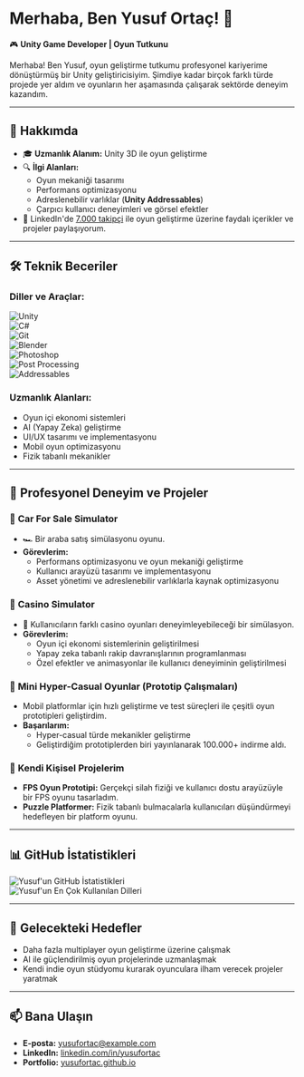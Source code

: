 # Merhaba, Ben Yusuf Ortaç! 👋  
🎮 **Unity Game Developer | Oyun Tutkunu**  

Merhaba! Ben Yusuf, oyun geliştirme tutkumu profesyonel kariyerime dönüştürmüş bir Unity geliştiricisiyim. Şimdiye kadar birçok farklı türde projede yer aldım ve oyunların her aşamasında çalışarak sektörde deneyim kazandım.  

---

## 🚀 Hakkımda  
- 🎓 **Uzmanlık Alanım:** Unity 3D ile oyun geliştirme  
- 🔍 **İlgi Alanları:**  
  - Oyun mekaniği tasarımı  
  - Performans optimizasyonu  
  - Adreslenebilir varlıklar (**Unity Addressables**)  
  - Çarpıcı kullanıcı deneyimleri ve görsel efektler  
- 🌟 LinkedIn'de [7.000 takipçi](https://www.linkedin.com/in/yusufortac/) ile oyun geliştirme üzerine faydalı içerikler ve projeler paylaşıyorum.  

---

## 🛠️ Teknik Beceriler  
### **Diller ve Araçlar:**  
![Unity](https://img.shields.io/badge/-Unity-000?logo=unity&logoColor=white)  
![C#](https://img.shields.io/badge/-C%23-239120?logo=c-sharp&logoColor=white)  
![Git](https://img.shields.io/badge/-Git-F05032?logo=git&logoColor=white)  
![Blender](https://img.shields.io/badge/-Blender-F5792A?logo=blender&logoColor=white)  
![Photoshop](https://img.shields.io/badge/-Photoshop-31A8FF?logo=adobe-photoshop&logoColor=white)  
![Post Processing](https://img.shields.io/badge/-Post%20Processing-%23F3C623)  
![Addressables](https://img.shields.io/badge/-Addressables-%235F8EDD)  

### **Uzmanlık Alanları:**  
- Oyun içi ekonomi sistemleri  
- AI (Yapay Zeka) geliştirme  
- UI/UX tasarımı ve implementasyonu  
- Mobil oyun optimizasyonu  
- Fizik tabanlı mekanikler  

---

## 💼 Profesyonel Deneyim ve Projeler  

### 🎲 **Car For Sale Simulator**  
- 🏎️ Bir araba satış simülasyonu oyunu.  
- **Görevlerim:**  
  - Performans optimizasyonu ve oyun mekaniği geliştirme  
  - Kullanıcı arayüzü tasarımı ve implementasyonu  
  - Asset yönetimi ve adreslenebilir varlıklarla kaynak optimizasyonu  

### 🎰 **Casino Simulator**  
- 🎰 Kullanıcıların farklı casino oyunları deneyimleyebileceği bir simülasyon.  
- **Görevlerim:**  
  - Oyun içi ekonomi sistemlerinin geliştirilmesi  
  - Yapay zeka tabanlı rakip davranışlarının programlanması  
  - Özel efektler ve animasyonlar ile kullanıcı deneyiminin geliştirilmesi  

### 📱 **Mini Hyper-Casual Oyunlar (Prototip Çalışmaları)**  
- Mobil platformlar için hızlı geliştirme ve test süreçleri ile çeşitli oyun prototipleri geliştirdim.  
- **Başarılarım:**  
  - Hyper-casual türde mekanikler geliştirme  
  - Geliştirdiğim prototiplerden biri yayınlanarak 100.000+ indirme aldı.  

### 🌌 **Kendi Kişisel Projelerim**  
- **FPS Oyun Prototipi:** Gerçekçi silah fiziği ve kullanıcı dostu arayüzüyle bir FPS oyunu tasarladım.  
- **Puzzle Platformer:** Fizik tabanlı bulmacalarla kullanıcıları düşündürmeyi hedefleyen bir platform oyunu.  

---

## 📊 GitHub İstatistikleri  
![Yusuf'un GitHub İstatistikleri](https://github-readme-stats.vercel.app/api?username=YusufOrtaç&show_icons=true&theme=radical)  
![Yusuf'un En Çok Kullanılan Dilleri](https://github-readme-stats.vercel.app/api/top-langs/?username=YusufOrtaç&layout=compact&theme=radical)  

---

## 🎯 Gelecekteki Hedefler  
- Daha fazla multiplayer oyun geliştirme üzerine çalışmak  
- AI ile güçlendirilmiş oyun projelerinde uzmanlaşmak  
- Kendi indie oyun stüdyomu kurarak oyunculara ilham verecek projeler yaratmak  

---

## 📫 Bana Ulaşın  
- **E-posta:** yusufortac@example.com  
- **LinkedIn:** [linkedin.com/in/yusufortac](https://www.linkedin.com/in/yusufortac/)  
- **Portfolio:** [yusufortac.github.io](https://yusufortac.github.io/)  
